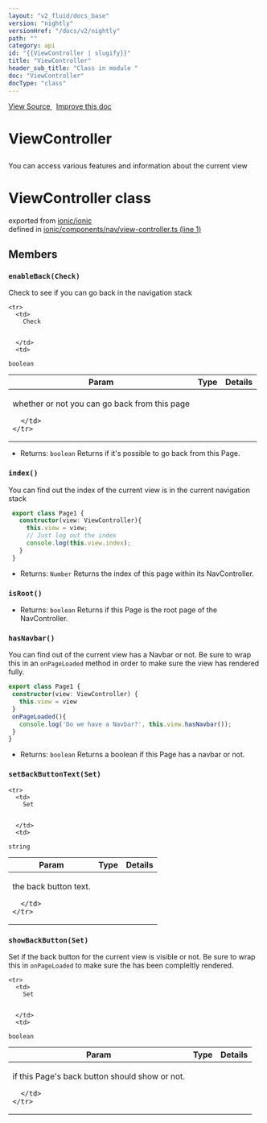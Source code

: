 ```yaml
---
layout: "v2_fluid/docs_base"
version: "nightly"
versionHref: "/docs/v2/nightly"
path: ""
category: api
id: "{{ViewController | slugify}}"
title: "ViewController"
header_sub_title: "Class in module "
doc: "ViewController"
docType: "class"
---
```



<div class="improve-docs">
  <a href='http://github.com/driftyco/ionic2/tree/master/ionic/components/nav/view-controller.ts#L0'>
    View Source
  </a>
  &nbsp;
  <a href='http://github.com/driftyco/ionic2/edit/master/ionic/components/nav/view-controller.ts#L0'>
    Improve this doc
  </a>
</div>




<h1 class="api-title">

  ViewController



</h1>





<p>You can access various features and information about the current view</p>


<h1 class="class export">ViewController <span class="type">class</span></h1>
<p class="module">exported from <a href='undefined'>ionic/ionic</a><br/>
defined in <a href="https://github.com/driftyco/ionic2/tree/master/ionic/components/nav/view-controller.ts#L1-L346">ionic/components/nav/view-controller.ts (line 1)</a>
</p>
<h2>Members</h2>

<div id="enableBack"></div>
<h3>
  <code>enableBack(Check)</code>

</h3>

Check to see if you can go back in the navigation stack



<table class="table" style="margin:0;">
  <thead>
    <tr>
      <th>Param</th>
      <th>Type</th>
      <th>Details</th>
    </tr>
  </thead>
  <tbody>
    
    <tr>
      <td>
        Check
        
        
      </td>
      <td>
        
  <code>boolean</code>
      </td>
      <td>
        <p>whether or not you can go back from this page</p>

        
      </td>
    </tr>
    
  </tbody>
</table>






* Returns: 
  <code>boolean</code> Returns if it's possible to go back from this Page.




<div id="index"></div>
<h3>
  <code>index()</code>

</h3>

You can find out the index of the current view is in the current navigation stack

```typescript
 export class Page1 {
   constructor(view: ViewController){
     this.view = view;
     // Just log out the index
     console.log(this.view.index);
   }
 }
```







* Returns: 
  <code>Number</code> Returns the index of this page within its NavController.




<div id="isRoot"></div>
<h3>
  <code>isRoot()</code>

</h3>








* Returns: 
  <code>boolean</code> Returns if this Page is the root page of the NavController.




<div id="hasNavbar"></div>
<h3>
  <code>hasNavbar()</code>

</h3>

You can find out of the current view has a Navbar or not. Be sure to wrap this in an `onPageLoaded` method in order to make sure the view has rendered fully.

```typescript
export class Page1 {
 constructor(view: ViewController) {
   this.view = view
 }
 onPageLoaded(){
   console.log('Do we have a Navbar?', this.view.hasNavbar());
 }
}
```







* Returns: 
  <code>boolean</code> Returns a boolean if this Page has a navbar or not.




<div id="setBackButtonText"></div>
<h3>
  <code>setBackButtonText(Set)</code>

</h3>





<table class="table" style="margin:0;">
  <thead>
    <tr>
      <th>Param</th>
      <th>Type</th>
      <th>Details</th>
    </tr>
  </thead>
  <tbody>
    
    <tr>
      <td>
        Set
        
        
      </td>
      <td>
        
  <code>string</code>
      </td>
      <td>
        <p>the back button text.</p>

        
      </td>
    </tr>
    
  </tbody>
</table>









<div id="showBackButton"></div>
<h3>
  <code>showBackButton(Set)</code>

</h3>

Set if the back button for the current view is visible or not. Be sure to wrap this in `onPageLoaded` to make sure the has been compleltly rendered.



<table class="table" style="margin:0;">
  <thead>
    <tr>
      <th>Param</th>
      <th>Type</th>
      <th>Details</th>
    </tr>
  </thead>
  <tbody>
    
    <tr>
      <td>
        Set
        
        
      </td>
      <td>
        
  <code>boolean</code>
      </td>
      <td>
        <p>if this Page&#39;s back button should show or not.</p>

        
      </td>
    </tr>
    
  </tbody>
</table>










